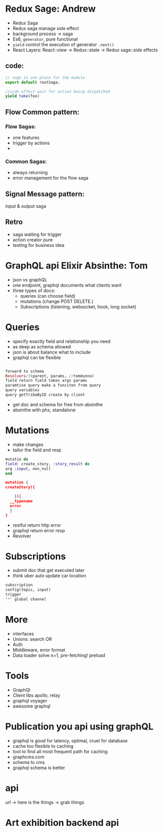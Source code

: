 # Redux Sage: Andrew
- Redux Saga
- Redux saga manage side effect
- background process -> saga
- Es6, `generator`, pure functional
- `yield` control the execution of generator `.next()`
- React Layers: React::view -> Redux::state -> Redux sage::side effects

## code:
```javascript
// sage in one place for the module
export default rootSaga;

//side effect wait for action being dispatched
yield take(foo)
```

## Flow Common pattern:

### Flow Sagas:
- one features
- trigger by actions
-
### Common Sagas:
- always returning
- error management for the flow saga

## Signal Message pattern:
input & output saga

## Retro
- saga waiting for trigger
- action creator pure
- testing for business idea

# GraphQL api Elixir Absinthe: Tom
- json vs graphQL
- one endpoint, graphql documents what clients want
- three types of docs:
  - queries (can choose field)
  - mutations (change POST DELETE.)
  - Subscriptions (listening, websocket, hook, long socket)

# Queries
- specify exactly field and relationship you need
- as deep as schema allowed
- json is about balance what to include
- graphql can be flexible
```json

```

```elixir
forward to schema
Resolvers/3(parent, params, //tomdunno)
field return field takes args params
paramtise query make a funciton from query
query variables
query getTribeByID create by client
```

- get doc and schema for free from absinthe
- absinthe with phx, standalone

# Mutations
- make changes
- tailor the field and resp

```elixir
mutatio do
field: create_story, :story_result do
arg :input, non_null
end
```
```json
mutation {
createStory({

    }){
  __typename
  error
  }
}
```
- restful return http error
- graphql return error resp
- Revolver

# Subscriptions
- submit doc that get executed later
- think uber auto update car location

```elixir
subscription
config(topic, input)
trigger
"*" global channel
```

# More
- interfaces
- Unions: search OR
- Auth
- Middleware, error format
- Data loader solve n+1, pre-fetching! preload

# Tools
- GraphQl
- Client libs apollo, relay
- graphql voyager
- awesome graphql

# Publication you api using graphQL
- graphql is good for latency, optimal, cruel for database
- cache too flexible to caching
- tool to find all most frequent path for caching
- graphcms.com
- schema to cms
- graphql schema is better
 
# api
url -> here is the things -> grab things

# Art exhibition backend api
